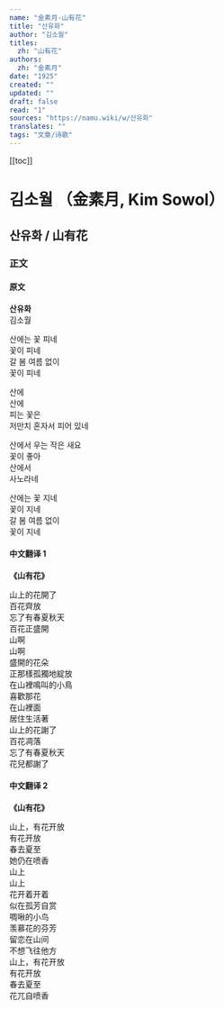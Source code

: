 ```yaml
---
name: "金素月-山有花"
title: "산유화"
author: "김소월"
titles:
  zh: "山有花"
authors:
  zh: "金素月"
date: "1925"
created: ""
updated: ""
draft: false
read: "1"
sources: "https://namu.wiki/w/산유화"
translates: ""
tags: "文章/诗歌"
---
```


[[toc]]

# 김소월 （金素月, Kim Sowol）

## 산유화 / 山有花

### 正文

<!-- tabs:start -->

#### **原文**

**산유화**  
김소월  

산에는 꽃 피네  
꽃이 피네  
갈 봄 여름 없이  
꽃이 피네  

산에  
산에  
피는 꽃은  
저만치 혼자서 피어 있네  

산에서 우는 작은 새요  
꽃이 좋아  
산에서  
사노라네  

산에는 꽃 지네  
꽃이 지네  
갈 봄 여름 없이  
꽃이 지네  

#### **中文翻译 1**

**《山有花》**  

山上的花開了  
百花齊放  
忘了有春夏秋天  
百花正盛開  
山啊  
山啊  
盛開的花朵  
正那樣孤獨地綻放  
在山裡鳴叫的小鳥  
喜歡那花  
在山裡面  
居住生活著  
山上的花謝了  
百花凋落  
忘了有春夏秋天  
花兒都謝了  

#### **中文翻译 2**

**《山有花》**  

山上，有花开放  
有花开放  
春去夏至  
她仍在喷香  
山上  
山上  
花开着开着  
似在孤芳自赏  
啁啾的小鸟  
羡慕花的芬芳  
留恋在山间  
不想飞往他方  
山上，有花开放  
有花开放  
春去夏至  
花兀自喷香  

<!-- tabs:end -->
